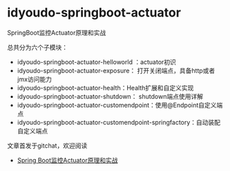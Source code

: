 # idyoudo-springboot-actuator
SpringBoot监控Actuator原理和实战

总共分为六个子模块：
- idyoudo-springboot-actuator-helloworld ：actuator初识
- idyoudo-springboot-actuator-exposure： 打开关闭端点，具备http或者jmx访问能力
- idyoudo-springboot-actuator-health：Health扩展和自定义实现
- idyoudo-springboot-actuator-shutdown： shutdown端点使用详解  
- idyoudo-springboot-actuator-customendpoint：使用@Endpoint自定义端点
- idyoudo-springboot-actuator-customendpoint-springfactory：自动装配自定义端点

文章首发于gitchat，欢迎阅读
- [Spring Boot监控Actuator原理和实战](https://gitbook.cn/gitchat/activity/5cd233d16c7a6854ba3bae1e)
